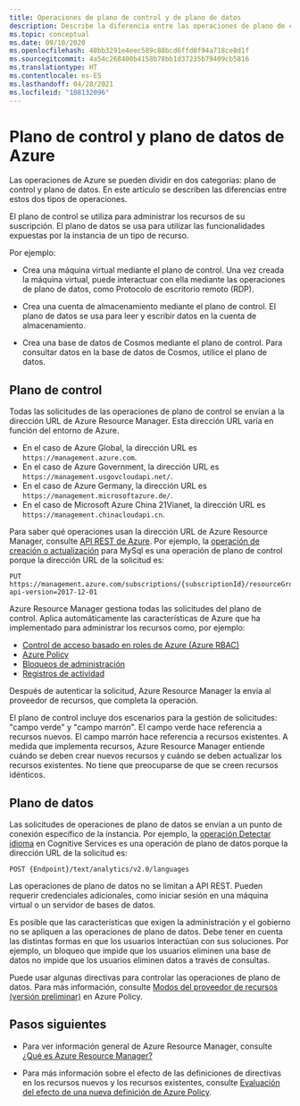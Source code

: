 ```yaml
---
title: Operaciones de plano de control y de plano de datos
description: Describe la diferencia entre las operaciones de plano de control y de plano de datos. Las operaciones de plano de control se gestionan mediante Azure Resource Manager. Las operaciones de plano de datos se gestionan mediante un servicio.
ms.topic: conceptual
ms.date: 09/10/2020
ms.openlocfilehash: 40bb3291e4eec589c88bcd6ffd0f94a718ce8d1f
ms.sourcegitcommit: 4a54c268400b4158b78bb1d37235b79409cb5816
ms.translationtype: HT
ms.contentlocale: es-ES
ms.lasthandoff: 04/28/2021
ms.locfileid: "108132096"
---
```

# <a name="azure-control-plane-and-data-plane"></a>Plano de control y plano de datos de Azure

Las operaciones de Azure se pueden dividir en dos categorías: plano de control y plano de datos. En este artículo se describen las diferencias entre estos dos tipos de operaciones.

El plano de control se utiliza para administrar los recursos de su suscripción. El plano de datos se usa para utilizar las funcionalidades expuestas por la instancia de un tipo de recurso.

Por ejemplo:

* Crea una máquina virtual mediante el plano de control. Una vez creada la máquina virtual, puede interactuar con ella mediante las operaciones de plano de datos, como Protocolo de escritorio remoto (RDP).

* Crea una cuenta de almacenamiento mediante el plano de control. El plano de datos se usa para leer y escribir datos en la cuenta de almacenamiento.

* Crea una base de datos de Cosmos mediante el plano de control. Para consultar datos en la base de datos de Cosmos, utilice el plano de datos.

## <a name="control-plane"></a>Plano de control

Todas las solicitudes de las operaciones de plano de control se envían a la dirección URL de Azure Resource Manager. Esta dirección URL varía en función del entorno de Azure.

* En el caso de Azure Global, la dirección URL es `https://management.azure.com`.
* En el caso de Azure Government, la dirección URL es `https://management.usgovcloudapi.net/`.
* En el caso de Azure Germany, la dirección URL es `https://management.microsoftazure.de/`.
* En el caso de Microsoft Azure China 21Vianet, la dirección URL es `https://management.chinacloudapi.cn`.

Para saber qué operaciones usan la dirección URL de Azure Resource Manager, consulte [API REST de Azure](/rest/api/azure/). Por ejemplo, la [operación de creación o actualización](/rest/api/mysql/flexibleserver(preview)/servers/update) para MySql es una operación de plano de control porque la dirección URL de la solicitud es:

```http
PUT https://management.azure.com/subscriptions/{subscriptionId}/resourceGroups/{resourceGroupName}/providers/Microsoft.DBforMySQL/servers/{serverName}/databases/{databaseName}?api-version=2017-12-01
```

Azure Resource Manager gestiona todas las solicitudes del plano de control. Aplica automáticamente las características de Azure que ha implementado para administrar los recursos como, por ejemplo:

* [Control de acceso basado en roles de Azure (Azure RBAC)](../../role-based-access-control/overview.md)
* [Azure Policy](../../governance/policy/overview.md)
* [Bloqueos de administración](lock-resources.md)
* [Registros de actividad](view-activity-logs.md)

Después de autenticar la solicitud, Azure Resource Manager la envía al proveedor de recursos, que completa la operación.

El plano de control incluye dos escenarios para la gestión de solicitudes: "campo verde" y "campo marrón". El campo verde hace referencia a recursos nuevos. El campo marrón hace referencia a recursos existentes. A medida que implementa recursos, Azure Resource Manager entiende cuándo se deben crear nuevos recursos y cuándo se deben actualizar los recursos existentes. No tiene que preocuparse de que se creen recursos idénticos.

## <a name="data-plane"></a>Plano de datos

Las solicitudes de operaciones de plano de datos se envían a un punto de conexión específico de la instancia. Por ejemplo, la [operación Detectar idioma](../../cognitive-services/text-analytics/how-tos/text-analytics-how-to-language-detection.md) en Cognitive Services es una operación de plano de datos porque la dirección URL de la solicitud es:

```http
POST {Endpoint}/text/analytics/v2.0/languages
```

Las operaciones de plano de datos no se limitan a API REST. Pueden requerir credenciales adicionales, como iniciar sesión en una máquina virtual o un servidor de bases de datos.

Es posible que las características que exigen la administración y el gobierno no se apliquen a las operaciones de plano de datos. Debe tener en cuenta las distintas formas en que los usuarios interactúan con sus soluciones. Por ejemplo, un bloqueo que impide que los usuarios eliminen una base de datos no impide que los usuarios eliminen datos a través de consultas.

Puede usar algunas directivas para controlar las operaciones de plano de datos. Para más información, consulte [Modos del proveedor de recursos (versión preliminar)](../../governance/policy/concepts/definition-structure.md#resource-provider-modes) en Azure Policy.

## <a name="next-steps"></a>Pasos siguientes

* Para ver información general de Azure Resource Manager, consulte [¿Qué es Azure Resource Manager?](overview.md)

* Para más información sobre el efecto de las definiciones de directivas en los recursos nuevos y los recursos existentes, consulte [Evaluación del efecto de una nueva definición de Azure Policy](../../governance/policy/concepts/evaluate-impact.md).